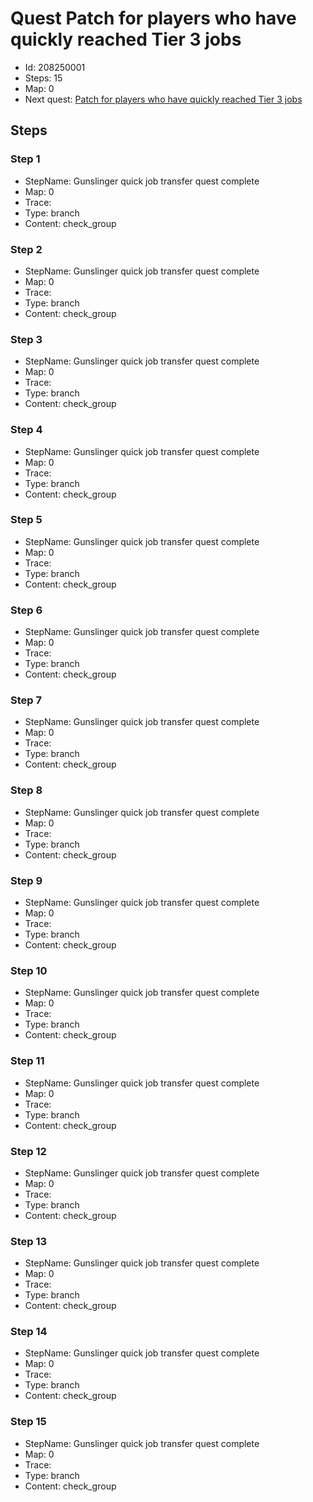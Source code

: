 # Quest Patch for players who have quickly reached Tier 3 jobs

- Id: 208250001
- Steps: 15
- Map: 0
- Next quest: [Patch for players who have quickly reached Tier 3 jobs](208260001.md)

## Steps

### Step 1
- StepName:  Gunslinger quick job transfer quest complete
- Map:  0
- Trace:  
- Type:  branch
- Content:  check_group


### Step 2
- StepName:  Gunslinger quick job transfer quest complete
- Map:  0
- Trace:  
- Type:  branch
- Content:  check_group


### Step 3
- StepName:  Gunslinger quick job transfer quest complete
- Map:  0
- Trace:  
- Type:  branch
- Content:  check_group


### Step 4
- StepName:  Gunslinger quick job transfer quest complete
- Map:  0
- Trace:  
- Type:  branch
- Content:  check_group


### Step 5
- StepName:  Gunslinger quick job transfer quest complete
- Map:  0
- Trace:  
- Type:  branch
- Content:  check_group


### Step 6
- StepName:  Gunslinger quick job transfer quest complete
- Map:  0
- Trace:  
- Type:  branch
- Content:  check_group


### Step 7
- StepName:  Gunslinger quick job transfer quest complete
- Map:  0
- Trace:  
- Type:  branch
- Content:  check_group


### Step 8
- StepName:  Gunslinger quick job transfer quest complete
- Map:  0
- Trace:  
- Type:  branch
- Content:  check_group


### Step 9
- StepName:  Gunslinger quick job transfer quest complete
- Map:  0
- Trace:  
- Type:  branch
- Content:  check_group


### Step 10
- StepName:  Gunslinger quick job transfer quest complete
- Map:  0
- Trace:  
- Type:  branch
- Content:  check_group


### Step 11
- StepName:  Gunslinger quick job transfer quest complete
- Map:  0
- Trace:  
- Type:  branch
- Content:  check_group


### Step 12
- StepName:  Gunslinger quick job transfer quest complete
- Map:  0
- Trace:  
- Type:  branch
- Content:  check_group


### Step 13
- StepName:  Gunslinger quick job transfer quest complete
- Map:  0
- Trace:  
- Type:  branch
- Content:  check_group


### Step 14
- StepName:  Gunslinger quick job transfer quest complete
- Map:  0
- Trace:  
- Type:  branch
- Content:  check_group


### Step 15
- StepName:  Gunslinger quick job transfer quest complete
- Map:  0
- Trace:  
- Type:  branch
- Content:  check_group


